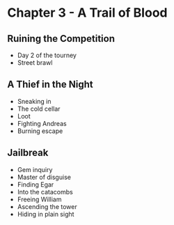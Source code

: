 # Chapter 3 - A Trail of Blood

## Ruining the Competition

- Day 2 of the tourney
- Street brawl

## A Thief in the Night

- Sneaking in
- The cold cellar
- Loot
- Fighting Andreas
- Burning escape

## Jailbreak

- Gem inquiry
- Master of disguise
- Finding Egar
- Into the catacombs
- Freeing William
- Ascending the tower
- Hiding in plain sight
